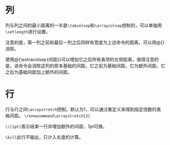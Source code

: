 # 列
列与列之间的最小距离的一半是`\tabcolsep`和`\arraycolsep`控制的，可以单独用`\setlength`进行设置。

注意的是，第一列之前和最后一列之后同样有宽度为上述命令的距离，可以用@{}消除。

使用@{\\extracolsep{间距}}可以增加它之后所有表项的左侧距离，值得注意的是，该命令会消除这列的原本基础的间距，它之前为基础间距，它为额外间距，它之后为基础间距加上额外的间距。
# 行

行与行之间`\arraystretch`控制，默认为1，可以通过重定义来得到指定倍数的表格间距。
`\renewcommand\arraystretch{2}`

`\\[1pt]`表示结束一行并增加额外的间距，1pt可换。

`\kill`此行不输出，只计入长度的计算。
